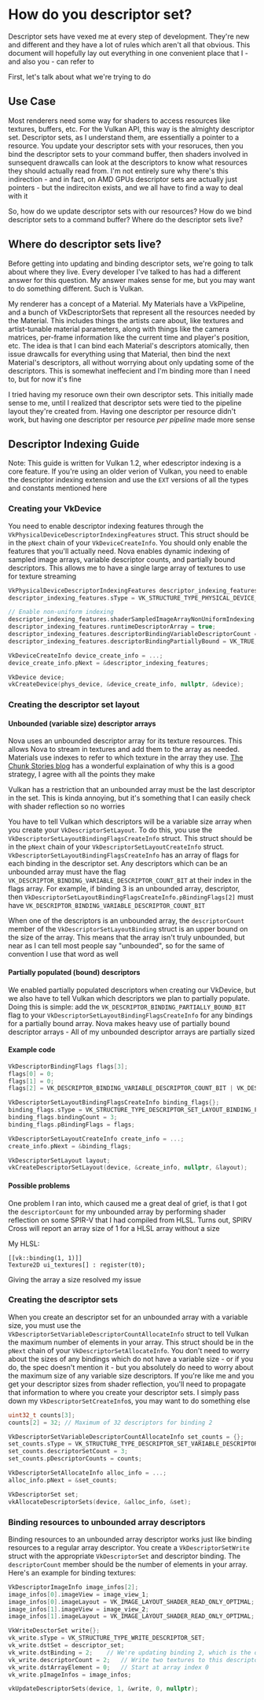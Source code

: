# How do you descriptor set?

Descriptor sets have vexed me at every step of development. They're new and different and they have a lot of rules which aren't all that obvious. This document will hopefully lay out everything in one convenient place that I - and also you - can refer to

First, let's talk about what we're trying to do

## Use Case

Most renderers need some way for shaders to access resources like textures, buffers, etc. For the Vulkan API, this way is the almighty descriptor set. Descriptor sets, as I understand them, are essentially a pointer to a resource. You update your descriptor sets with your resoruces, then you bind the descriptor sets to your command buffer, then shaders involved in sunsequent drawcalls can look at the descriptors to know what resources they should actually read from. I'm not entirely sure why there's this indirection - and in fact, on AMD GPUs descriptor sets are actually just pointers - but the indireciton exists, and we all have to find a way to deal with it

So, how do we update descriptor sets with our resources? How do we bind descriptor sets to a command buffer? Where do the descriptor sets live?

## Where do descriptor sets live?

Before getting into updating and binding descriptor sets, we're going to talk about where they live. Every developer I've talked to has had a different answer for this question. My answer makes sense for me, but you may want to do something different. Such is Vulkan.

My renderer has a concept of a Material. My Materials have a VkPipeline, and a bunch of VkDescriptorSets that represent all the resources needed by the Material. This includes things the artists care about, like textures and artist-tunable material parameters, along with things like the camera matrices, per-frame information like the current time and player's position, etc. The idea is that I can bind each Material's descriptors atomically, then issue drawcalls for everything using that Material, then bind the next Material's descriptors, all without worrying about only updating some of the descriptors. This is somewhat ineffecient and I'm binding more than I need to, but for now it's fine

I tried having my resoruce own their own descriptor sets. This initially made sense to me, until I realized that descriptor sets were tied to the pipeline layout they're created from. Having one descriptor per resource didn't work, but having one descriptor per resource _per pipeline_ made more sense

## Descriptor Indexing Guide

Note: This guide is written for Vulkan 1.2, wher edescriptor indexing is a core feature. If you're using an older verion of Vulkan, you need to enable the descriptor indexing extension and use the `EXT` versions of all the types and constants mentioned here

### Creating your VkDevice

You need to enable descriptor indexing features through the `VkPhysicalDeviceDescriptorIndexingFeatures` struct. This struct should be in the `pNext` chain of your `VkDeviceCreateInfo`. You should only enable the features that you'll actually need. Nova enables dynamic indexing of sampled image arrays, variable descriptor counts, and partially bound descriptors. This allows me to have a single large array of textures to use for texture streaming

```cpp
VkPhysicalDeviceDescriptorIndexingFeatures descriptor_indexing_features{};
descriptor_indexing_features.sType = VK_STRUCTURE_TYPE_PHYSICAL_DEVICE_DESCRIPTOR_INDEXING_FEATURES;

// Enable non-uniform indexing
descriptor_indexing_features.shaderSampledImageArrayNonUniformIndexing = VK_TRUE;
descriptor_indexing_features.runtimeDescriptorArray = true;
descriptor_indexing_features.descriptorBindingVariableDescriptorCount = VK_TRUE;
descriptor_indexing_features.descriptorBindingPartiallyBound = VK_TRUE;

VkDeviceCreateInfo device_create_info = ...;
device_create_info.pNext = &descriptor_indexing_features;

VkDevice device;
vkCreateDevice(phys_device, &device_create_info, nullptr, &device);
```

### Creating the descriptor set layout

#### Unbounded (variable size) descriptor arrays

Nova uses an unbounded descriptor array for its texture resources. This allows Nova to stream in textures and add them to the array as needed. Materials use indexes to refer to which texture in the array they use. [The Chunk Stories blog](http://chunkstories.xyz/blog/a-note-on-descriptor-indexing/) has a wonderful explaination of why this is a good strategy, I agree with all the points they make

Vulkan has a restriction that an unbounded array must be the last descriptor in the set. This is kinda annoying, but it's something that I can easily check with shader reflection so no worries

You have to tell Vulkan which descriptors will be a variable size array when you create your `VkDescriptorSetLayout`. To do this, you use the `VkDescriptorSetLayoutBindingFlagsCreateInfo` struct. This struct should be in the `pNext` chain of your `VkDescriptorSetLayoutCreateInfo` struct. `VkDescriptorSetLayoutBindingFlagsCreateInfo` has an array of flags for each binding in the descriptor set. Any descriptors which can be an unbounded array must have the flag `VK_DESCRIPTOR_BINDING_VARIABLE_DESCRIPTOR_COUNT_BIT` at their index in the flags array. For example, if binding 3 is an unbounded array, descriptor, then `VkDescriptorSetLayoutBindingFlagsCreateInfo.pBindingFlags[2]` must have `VK_DESCRIPTOR_BINDING_VARIABLE_DESCRIPTOR_COUNT_BIT`

When one of the descriptors is an unbounded array, the `descriptorCount` member of the `VkDescriptorSetLayoutBinding` struct is an upper bound on the size of the array. This means that the array isn't truly unbounded, but near as I can tell most people say "unbounded", so for the same of convention I use that word as well

#### Partially populated (bound) descriptors

We enabled partially populated descriptors when creating our VkDevice, but we also have to tell Vulkan which descriptors we plan to partially populate. Doing this is simple: add the `VK_DESCRIPTOR_BINDING_PARTIALLY_BOUND_BIT` flag to your `VkDescriptorSetLayoutBindingFlagsCreateInfo` for any bindings for a partially bound array. Nova makes heavy use of partially bound descriptor arrays - All of my unbounded descriptor arrays are partially sized

#### Example code

```cpp
VkDescriptorBindingFlags flags[3];
flags[0] = 0;
flags[1] = 0;
flags[2] = VK_DESCRIPTOR_BINDING_VARIABLE_DESCRIPTOR_COUNT_BIT | VK_DESCRIPTOR_BINDING_PARTIALLY_BOUND_BIT;

VkDescriptorSetLayoutBindingFlagsCreateInfo binding_flags{};
binding_flags.sType = VK_STRUCTURE_TYPE_DESCRIPTOR_SET_LAYOUT_BINDING_FLAGS_CREATE_INFO;
binding_flags.bindingCount = 3;
binding_flags.pBindingFlags = flags;

VkDescriptorSetLayoutCreateInfo create_info = ...;
create_info.pNext = &binding_flags;

VkDescriptorSetLayout layout;
vkCreateDescriptorSetLayout(device, &create_info, nullptr, &layout);
```

#### Possible problems

One problem I ran into, which caused me a great deal of grief, is that I got the `descriptorCount` for my unbounded array by performing shader reflection on some SPIR-V that I had compiled from HLSL. Turns out, SPIRV Cross will report an array size of 1 for a HLSL array without a size

My HLSL:
```hlsl
[[vk::binding(1, 1)]]
Texture2D ui_textures[] : register(t0);
```

Giving the array a size resolved my issue

### Creating the descriptor sets

When you create an descriptor set for an unbounded array with a variable size, you must use the `VkDescriptorSetVariableDescriptorCountAllocateInfo` struct to tell Vulkan the maximum number of elements in your array. This struct should be in the `pNext` chain of your `VkDescriptorSetAllocateInfo`. You don't need to worry about the sizes of any bindings which do not have a variable size - or if you do, the spec doesn't mention it - but you absolutely do need to worry about the maximum size of any variable size descriptors. If you're like me and you get your descriptor sizes from shader reflection, you'll need to propagate that information to where you create your descriptor sets. I simply pass down my `VkDescriptorSetCreateInfo`s, you may want to do something else

```cpp
uint32_t counts[3];
counts[2] = 32; // Maximum of 32 descriptors for binding 2

VkDescriptorSetVariableDescriptorCountAllocateInfo set_counts = {};
set_counts.sType = VK_STRUCTURE_TYPE_DESCRIPTOR_SET_VARIABLE_DESCRIPTOR_COUNT_ALLOCATE_INFO;
set_counts.descriptorSetCount = 3;
set_counts.pDescriptorCounts = counts;

VkDescriptorSetAllocateInfo alloc_info = ...;
alloc_info.pNext = &set_counts;

VkDescriptorSet set;
vkAllocateDescriptorSets(device, &alloc_info, &set);
```

### Binding resources to unbounded array descriptors

Binding resources to an unbounded array descriptor works just like binding resources to a regular array descriptor. You create a `VkDescriptorSetWrite` struct with the appropriate `VkDescriptorSet` and descriptor binding. The `descriptorCount` member should be the number of elements in your array. Here's an example for binding textures:

```cpp
VkDescriptorImageInfo image_infos[2];
image_infos[0].imageView = image_view_1;
image_infos[0].imageLayout = VK_IMAGE_LAYOUT_SHADER_READ_ONLY_OPTIMAL;
image_infos[1].imageView = image_view_2;
image_infos[1].imageLayout = VK_IMAGE_LAYOUT_SHADER_READ_ONLY_OPTIMAL;

VkWriteDesctorSet write{};
vk_write.sType = VK_STRUCTURE_TYPE_WRITE_DESCRIPTOR_SET;
vk_write.dstSet = descriptor_set;
vk_write.dstBinding = 2;    // We're updating binding 2, which is the one with the VK_DESCRIPTOR_BINDING_VARIABLE_DESCRIPTOR_COUNT_BIT and VK_DESCRIPTOR_BINDING_PARTIALLY_BOUND_BIT flags from the above example
vk_write.descriptorCount = 2;   // Write two textures to this descriptor
vk_write.dstArrayElement = 0;   // Start at array index 0
vk_write.pImageInfos = image_infos;

vkUpdateDescriptorSets(device, 1, &write, 0, nullptr);
```
